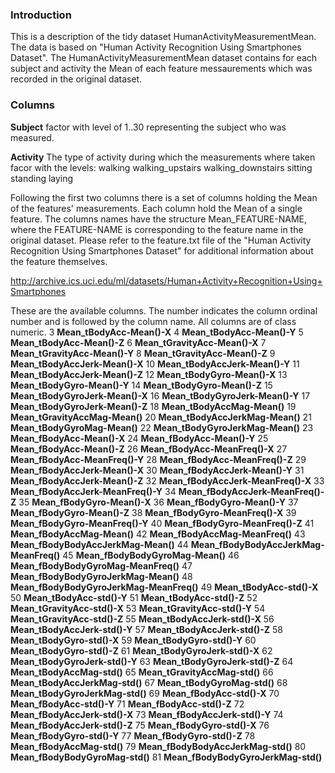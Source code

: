 ### Introduction
This is a description of the tidy dataset HumanActivityMeasurementMean.
The data is based on "Human Activity Recognition Using Smartphones Dataset".
The HumanActivityMeasurementMean dataset contains for each subject and activity the Mean of each feature messaurements which was recorded in the original dataset.

### Columns
<b>Subject</b>
	factor with level of 1..30 representing the subject who was measured.
	
<b>Activity</b>
	The type of activity during which the measurements where taken
	facor with the levels:
		 walking 
		 walking_upstairs 
		 walking_downstairs 
		 sitting 
		 standing 
		 laying
 
Following the first two columns there is a set of columns holding the Mean of the features' measurements.
Each column hold the Mean of a single feature.
The columns names have the structure Mean_FEATURE-NAME, where the FEATURE-NAME is corresponding to the feature name in the original dataset.
Please refer to the feature.txt file of the "Human Activity Recognition Using Smartphones Dataset" for additional information about the feature themselves.

http://archive.ics.uci.edu/ml/datasets/Human+Activity+Recognition+Using+Smartphones 

These are the available columns. The number indicates the column ordinal number and is followed by the column name.
All columns are of class numeric.
3             <b>Mean_tBodyAcc-Mean()-X</b>
4              <b>Mean_tBodyAcc-Mean()-Y</b>
5           <b>Mean_tBodyAcc-Mean()-Z</b>
6             <b>Mean_tGravityAcc-Mean()-X</b>
7             <b>Mean_tGravityAcc-Mean()-Y</b>
8             <b>Mean_tGravityAcc-Mean()-Z</b>
9            <b>Mean_tBodyAccJerk-Mean()-X</b>
10           <b>Mean_tBodyAccJerk-Mean()-Y</b>
11           <b>Mean_tBodyAccJerk-Mean()-Z</b>
12              <b>Mean_tBodyGyro-Mean()-X</b>
13              <b>Mean_tBodyGyro-Mean()-Y</b>
14              <b>Mean_tBodyGyro-Mean()-Z</b>
15          <b>Mean_tBodyGyroJerk-Mean()-X</b>
16          <b>Mean_tBodyGyroJerk-Mean()-Y</b>
17          <b>Mean_tBodyGyroJerk-Mean()-Z</b>
18              <b>Mean_tBodyAccMag-Mean()</b>
19           <b>Mean_tGravityAccMag-Mean()</b>
20          <b>Mean_tBodyAccJerkMag-Mean()</b>
21             <b>Mean_tBodyGyroMag-Mean()</b>
22         <b>Mean_tBodyGyroJerkMag-Mean()</b>
23               <b>Mean_fBodyAcc-Mean()-X</b>
24               <b>Mean_fBodyAcc-Mean()-Y</b>
25               <b>Mean_fBodyAcc-Mean()-Z</b>
26           <b>Mean_fBodyAcc-MeanFreq()-X</b>
27           <b>Mean_fBodyAcc-MeanFreq()-Y</b>
28           <b>Mean_fBodyAcc-MeanFreq()-Z</b>
29           <b>Mean_fBodyAccJerk-Mean()-X</b>
30           <b>Mean_fBodyAccJerk-Mean()-Y</b>
31           <b>Mean_fBodyAccJerk-Mean()-Z</b>
32       <b>Mean_fBodyAccJerk-MeanFreq()-X</b>
33       <b>Mean_fBodyAccJerk-MeanFreq()-Y</b>
34       <b>Mean_fBodyAccJerk-MeanFreq()-Z</b>
35              <b>Mean_fBodyGyro-Mean()-X</b>
36              <b>Mean_fBodyGyro-Mean()-Y</b>
37              <b>Mean_fBodyGyro-Mean()-Z</b>
38          <b>Mean_fBodyGyro-MeanFreq()-X</b>
39          <b>Mean_fBodyGyro-MeanFreq()-Y</b>
40          <b>Mean_fBodyGyro-MeanFreq()-Z</b>
41              <b>Mean_fBodyAccMag-Mean()</b>
42          <b>Mean_fBodyAccMag-MeanFreq()</b>
43      <b>Mean_fBodyBodyAccJerkMag-Mean()</b>
44  <b>Mean_fBodyBodyAccJerkMag-MeanFreq()</b>
45         <b>Mean_fBodyBodyGyroMag-Mean()</b>
46     <b>Mean_fBodyBodyGyroMag-MeanFreq()</b>
47     <b>Mean_fBodyBodyGyroJerkMag-Mean()</b>
48 <b>Mean_fBodyBodyGyroJerkMag-MeanFreq()</b>
49                <b>Mean_tBodyAcc-std()-X</b>
50                <b>Mean_tBodyAcc-std()-Y</b>
51                <b>Mean_tBodyAcc-std()-Z</b>
52             <b>Mean_tGravityAcc-std()-X</b>
53             <b>Mean_tGravityAcc-std()-Y</b>
54             <b>Mean_tGravityAcc-std()-Z</b>
55            <b>Mean_tBodyAccJerk-std()-X</b>
56            <b>Mean_tBodyAccJerk-std()-Y</b>
57            <b>Mean_tBodyAccJerk-std()-Z</b>
58               <b>Mean_tBodyGyro-std()-X</b>
59               <b>Mean_tBodyGyro-std()-Y</b>
60               <b>Mean_tBodyGyro-std()-Z</b>
61           <b>Mean_tBodyGyroJerk-std()-X</b>
62           <b>Mean_tBodyGyroJerk-std()-Y</b>
63           <b>Mean_tBodyGyroJerk-std()-Z</b>
64               <b>Mean_tBodyAccMag-std()</b>
65            <b>Mean_tGravityAccMag-std()</b>
66           <b>Mean_tBodyAccJerkMag-std()</b>
67              <b>Mean_tBodyGyroMag-std()</b>
68          <b>Mean_tBodyGyroJerkMag-std()</b>
69                <b>Mean_fBodyAcc-std()-X</b>
70                <b>Mean_fBodyAcc-std()-Y</b>
71                <b>Mean_fBodyAcc-std()-Z</b>
72            <b>Mean_fBodyAccJerk-std()-X</b>
73            <b>Mean_fBodyAccJerk-std()-Y</b>
74            <b>Mean_fBodyAccJerk-std()-Z</b>
75               <b>Mean_fBodyGyro-std()-X</b>
76               <b>Mean_fBodyGyro-std()-Y</b>
77               <b>Mean_fBodyGyro-std()-Z</b>
78               <b>Mean_fBodyAccMag-std()</b>
79       <b>Mean_fBodyBodyAccJerkMag-std()</b>
80          <b>Mean_fBodyBodyGyroMag-std()</b>
81      <b>Mean_fBodyBodyGyroJerkMag-std()</b>